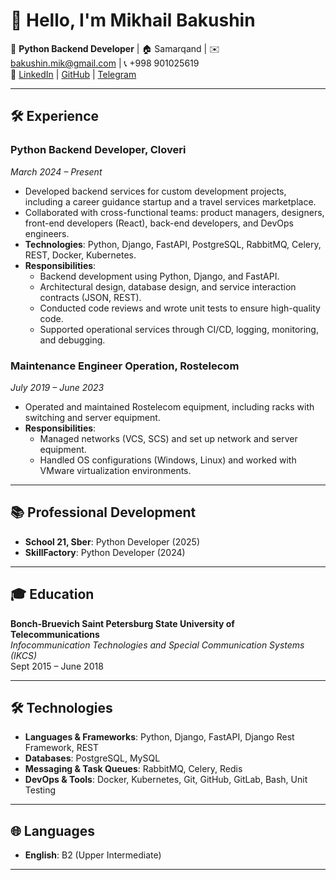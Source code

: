 # 👋 Hello, I'm Mikhail Bakushin

🚀 **Python Backend Developer** | 🏠 Samarqand | ✉️ bakushin.mik@gmail.com | 📞 +998 901025619  
🔗 [LinkedIn](https://www.linkedin.com/in/mikhail-bakushin/) | [GitHub](https://github.com/MBakushin) | [Telegram](https://t.me/MikhailBak_in)

---

## 🛠️ Experience

### Python Backend Developer, **Cloveri**  
*March 2024 – Present*

- Developed backend services for custom development projects, including a career guidance startup and a travel services marketplace.
- Collaborated with cross-functional teams: product managers, designers, front-end developers (React), back-end developers, and DevOps engineers.
- **Technologies**: Python, Django, FastAPI, PostgreSQL, RabbitMQ, Celery, REST, Docker, Kubernetes.
- **Responsibilities**:
  - Backend development using Python, Django, and FastAPI.
  - Architectural design, database design, and service interaction contracts (JSON, REST).
  - Conducted code reviews and wrote unit tests to ensure high-quality code.
  - Supported operational services through CI/CD, logging, monitoring, and debugging.

### Maintenance Engineer Operation, **Rostelecom**  
*July 2019 – June 2023*

- Operated and maintained Rostelecom equipment, including racks with switching and server equipment.
- **Responsibilities**:
  - Managed networks (VCS, SCS) and set up network and server equipment.
  - Handled OS configurations (Windows, Linux) and worked with VMware virtualization environments.

---

## 📚 Professional Development

- **School 21, Sber**: Python Developer (2025)
- **SkillFactory**: Python Developer (2024)

---

## 🎓 Education

**Bonch-Bruevich Saint Petersburg State University of Telecommunications**  
*Infocommunication Technologies and Special Communication Systems (IKCS)*  
Sept 2015 – June 2018

---

## 🛠️ Technologies

- **Languages & Frameworks**: Python, Django, FastAPI, Django Rest Framework, REST
- **Databases**: PostgreSQL, MySQL
- **Messaging & Task Queues**: RabbitMQ, Celery, Redis
- **DevOps & Tools**: Docker, Kubernetes, Git, GitHub, GitLab, Bash, Unit Testing

---

## 🌐 Languages

- **English**: B2 (Upper Intermediate)

---
